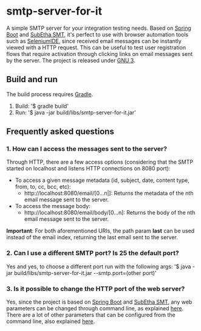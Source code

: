 # smtp-server-for-it

A simple SMTP server for your integration testing needs. Based on [Spring Boot](http://projects.spring.io/spring-boot/) and [SubEtha SMT](https://code.google.com/p/subethasmtp/), it's perfect to use with browser automation tools such as [SeleniumIDE](http://docs.seleniumhq.org/), since received email messages can be instantly viewed with a HTTP request. This can be useful to test user registration flows that require activation through clicking links on email messages sent by the server. The project is released under [GNU 3](LICENSE).
 
## Build and run

The build process requires [Gradle](http://www.gradle.org/).

1. Build:
    '$ gradle build'
2. Run:
    '$ java -jar build/libs/smtp-server-for-it.jar'

## Frequently asked questions

### 1. How can I access the messages sent to the server?

Through HTTP, there are a few access options (considering that the SMTP started on localhost and listens HTTP connections on 8080 port):
- To access a given message metadata (id, subject, date, content type, from, to, cc, bcc, etc):
    - http://localhost:8080/email/\[0...n|\]: Returns the metadata of the nth email message sent to the server.
- To access the message body:
    - http://localhost:8080/email/body/\[0...n\]: Returns the body of the nth email message sent to the server.
    
**Important**: For both aforementioned URIs, the path param **last** can be used instead of the email index, returning the last email sent to the server.
   
### 2. Can I use a different SMTP port? Is 25 the default port?

Yes and yes, to choose a different port run with the following args:
    '$ java -jar build/libs/smtp-server-for-it.jar --smtp.port=(other port)'
     
### 3. Is it possible to change the HTTP port of the web server?

Yes, since the project is based on [Spring Boot](http://projects.spring.io/spring-boot/) and [SubEtha SMT](https://code.google.com/p/subethasmtp/), any web parameters can be changed through command line, as explained [here](docs.spring.io/spring-boot/docs/current/reference/html/boot-features-external-config.html#boot-features-external-config-command-line-args). There are a lot of other parameters that can be configured from the command line, also explained [here](http://docs.spring.io/spring-boot/docs/current/reference/html/common-application-properties.html).


 
 

